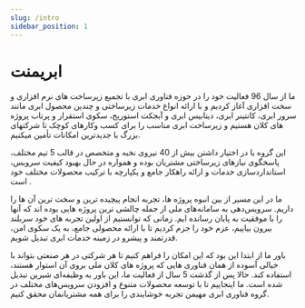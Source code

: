 ```yaml
---
slug: /intro
sidebar_position: 1
---
```


# ابریمنت

ما از سال 96 فعالیت خود را در حوزه فناوری ابری با تجمیع زیرساخت‏ های نرم افزاری و سخت افزاری آغاز کردیم و با ارائه انواع خدمات زیرساختی و چندین محصول ابری مانند سرور ابری، کانتینر ابری، دیتابیس ابری و آبجکت استوریج، سکوی استقرار و پرتاب پروژه های کلان هستیم و زیرساخت ابری مناسب را برای کسب وکارهای کوچک تا شرکت‏های بزرگ با جدیدترین امکانات تأمین می‏کنیم.

این گروه با در اختیار داشتن بیش از 40 نیروی نخبه و متخصص در قالب 5 تیم مختلف، پاسخگوی نیازهای زیرساختی مشتریان بوده و همواره در حال بهبود کیفیت سرویس، استانداردسازی خدمات و ارائه راهکار جامع و یکپارچه با ترکیب محصولات مختلف خود است .

ما در این مسیر از بین انبوه پروژه ‏ها، تجربه انجام پیچیده ترین و سخت ترین آن ها را داریم. سرویس‌دهی به سامانه‌های ملی از جمله چالشی ترین پروژه هایی بوده اند که آنها را با موفقیت به پایان رسانده ایم. زمانی که توانستیم از اولین تجربه ‏های خود سربلند بیرون بیاییم، عزم خود را جزم کردیم تا با ارائه محصولی جامع، به یک سکوی امن، قدرتمند و پیشرو در زمینه خدمات ابری تبدیل شویم.

باور ما از ابتدا این بود که این امکان را فراهم کنیم تا هر شرکتی در هر صنعتی بتواند با خیالی آسوده از همان فناوری هایی که پروژه های کلان ملی بروی آن استوار هستند، استفاده کند. حالا پس از گذشت 5 سال از فعالیت ما، این باور به وظیفه‌ای شیرین تبدیل شده است. ما اینجاییم تا با توسعه محصولات متنوع و افزودن سرویس‌های مختلف در گروه فناوری ابری مهیمن تجربه خوشایندی را برای همه مشتریانمان محقق کنیم.